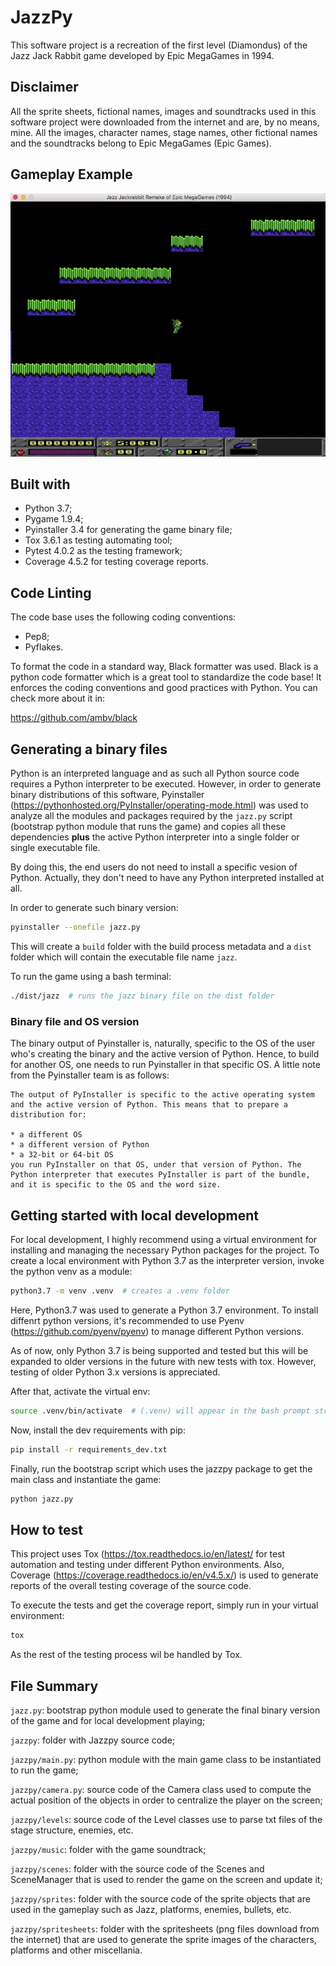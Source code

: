 # JazzPy

This software project is a recreation of the first level (Diamondus) of the Jazz Jack Rabbit game developed by Epic MegaGames in 1994.

## Disclaimer

All the sprite sheets, fictional names, images and soundtracks used in this software project were downloaded from the internet
and are, by no means, mine. All the images, character names, stage names, other fictional names and the soundtracks belong
to Epic MegaGames (Epic Games).

## Gameplay Example

![alt-text](/docs/jazz_play.gif)

## Built with

* Python 3.7;
* Pygame 1.9.4;
* Pyinstaller 3.4 for generating the game binary file;
* Tox 3.6.1 as testing automating tool;
* Pytest 4.0.2 as the testing framework;
* Coverage 4.5.2 for testing coverage reports.

## Code Linting

The code base uses the following coding conventions:

* Pep8;
* Pyflakes.

To format the code in a standard way, Black formatter was used. Black is a python code formatter which is a great tool to standardize the code base! It enforces the coding conventions and good practices with Python. You can check more about it in:

https://github.com/ambv/black

## Generating a binary files

Python is an interpreted language and as such all Python source code requires a Python interpreter to be executed. However, in order to generate binary distributions of this software, Pyinstaller (https://pythonhosted.org/PyInstaller/operating-mode.html) was used to analyze all the modules
and packages required by the ```jazz.py``` script (bootstrap python module that runs the game) and copies all these dependencies **plus** the active Python interpreter into a single folder or single executable file.

By doing this, the end users do not need to install a specific vesion of Python. Actually, they don't need to have any Python interpreted 
installed at all.

In order to generate such binary version:

```bash
pyinstaller --onefile jazz.py
```

This will create a ```build``` folder with the build process metadata and a ```dist``` folder which will contain the executable file name
```jazz```.

To run the game using a bash terminal:

```bash
./dist/jazz  # runs the jazz binary file on the dist folder
```

### Binary file and OS version

The binary output of Pyinstaller is, naturally, specific to the OS of the user who's creating the binary and the active version of Python. Hence, to build for another OS, one needs to run Pyinstaller in that specific OS. A little note from the Pyinstaller team is as follows:

```
The output of PyInstaller is specific to the active operating system and the active version of Python. This means that to prepare a distribution for:

* a different OS
* a different version of Python
* a 32-bit or 64-bit OS
you run PyInstaller on that OS, under that version of Python. The Python interpreter that executes PyInstaller is part of the bundle, and it is specific to the OS and the word size.
```

## Getting started with local development

For local development, I highly recommend using a virtual environment for installing and managing the necessary Python packages for the
project. To create a local environment with Python 3.7 as the interpreter version, invoke the python venv as a module:

```bash
python3.7 -m venv .venv  # creates a .venv folder
```

Here, Python3.7 was used to generate a Python 3.7 environment. To install diffenrt python versions, it's recommended to use Pyenv (https://github.com/pyenv/pyenv) to manage different Python versions.

As of now, only Python 3.7 is being supported and tested but this will be expanded to older versions in the future with new tests
with tox. However, testing of older Python 3.x versions is appreciated.

After that, activate the virtual env:

```bash
source .venv/bin/activate  # (.venv) will appear in the bash prompt string indicating the venv is on
```

Now, install the dev requirements with pip:

```bash
pip install -r requirements_dev.txt
```

Finally, run the bootstrap script which uses the jazzpy package to get the main class and instantiate the game:

```bash
python jazz.py
```

## How to test

This project uses Tox (https://tox.readthedocs.io/en/latest/ for test automation and testing under different Python environments. Also,
Coverage (https://coverage.readthedocs.io/en/v4.5.x/) is used to generate reports of the overall testing coverage of the source code.

To execute the tests and get the coverage report, simply run in your virtual environment:

```bash
tox
```

As the rest of the testing process wil be handled by Tox.

## File Summary

```jazz.py```: bootstrap python module used to generate the final binary version of the game and for local development playing;

```jazzpy```: folder with Jazzpy source code;

```jazzpy/main.py```: python module with the main game class to be instantiated to run the game;

```jazzpy/camera.py```: source code of the Camera class used to compute the actual position of the objects in order to centralize the player on the screen;

```jazzpy/levels```: source code of the Level classes use to parse txt files of the stage structure, enemies, etc.

```jazzpy/music```:  folder with the game soundtrack;

```jazzpy/scenes```:  folder with the source code of the Scenes and SceneManager that is used to render the game on the screen and update it;

```jazzpy/sprites```:  folder with the source code of the sprite objects that are used in the gameplay such as Jazz, platforms, enemies, bullets, etc.

```jazzpy/spritesheets```:  folder with the spritesheets (png files download from the internet) that are used to generate the sprite images of the characters, platforms and other miscellania.